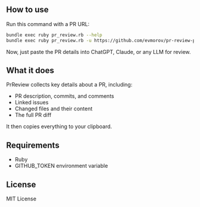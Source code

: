 ## How to use

Run this command with a PR URL:

```sh
bundle exec ruby pr_review.rb --help
bundle exec ruby pr_review.rb -u https://github.com/evmorov/pr-review-prompt/pull/2
```

Now, just paste the PR details into ChatGPT, Claude, or any LLM for review.

## What it does

PrReview collects key details about a PR, including:

- PR description, commits, and comments
- Linked issues
- Changed files and their content
- The full PR diff

It then copies everything to your clipboard.

## Requirements

- Ruby
- GITHUB_TOKEN environment variable

## License

MIT License
